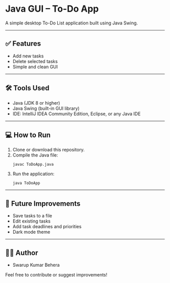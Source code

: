 <h1>Java GUI – To-Do App</h1>

<p>A simple desktop To-Do List application built using Java Swing.</p>

<hr>

<h2>✅ Features</h2>

<ul>
  <li>Add new tasks</li>
  <li>Delete selected tasks</li>
  <li>Simple and clean GUI</li>
</ul>

<hr>

<h2>🛠 Tools Used</h2>

<ul>
  <li>Java (JDK 8 or higher)</li>
  <li>Java Swing (built-in GUI library)</li>
  <li>IDE: IntelliJ IDEA Community Edition, Eclipse, or any Java IDE</li>
</ul>

<hr>

<h2>💻 How to Run</h2>

<ol>
  <li>Clone or download this repository.</li>
  <li>Compile the Java file:
    <pre><code>javac ToDoApp.java</code></pre>
  </li>
  <li>Run the application:
    <pre><code>java ToDoApp</code></pre>
  </li>
</ol>

<hr>

<h2>🚀 Future Improvements</h2>

<ul>
  <li>Save tasks to a file</li>
  <li>Edit existing tasks</li>
  <li>Add task deadlines and priorities</li>
  <li>Dark mode theme</li>
</ul>

<hr>

<h2>👨‍💻 Author</h2>

<ul>
  <li>Swarup Kumar Behera</li>
</ul>

<p>Feel free to contribute or suggest improvements!</p>
